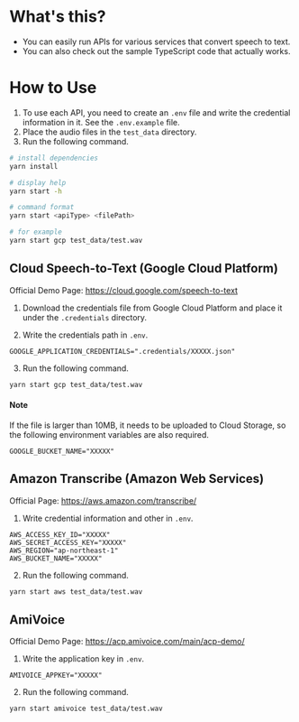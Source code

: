 # What's this?

- You can easily run APIs for various services that convert speech to text.
- You can also check out the sample TypeScript code that actually works.

# How to Use

1. To use each API, you need to create an `.env` file and write the credential information in it. See the `.env.example` file.
2. Place the audio files in the `test_data` directory.
3. Run the following command.

```bash
# install dependencies
yarn install

# display help
yarn start -h

# command format
yarn start <apiType> <filePath>

# for example
yarn start gcp test_data/test.wav
```

## Cloud Speech-to-Text (Google Cloud Platform)

Official Demo Page: https://cloud.google.com/speech-to-text

1. Download the credentials file from Google Cloud Platform and place it under the `.credentials` directory.

2. Write the credentials path in `.env`.

```.env
GOOGLE_APPLICATION_CREDENTIALS=".credentials/XXXXX.json"
```

3. Run the following command.

```bash
yarn start gcp test_data/test.wav
```

#### Note

If the file is larger than 10MB, it needs to be uploaded to Cloud Storage, so the following environment variables are also required.

```.env
GOOGLE_BUCKET_NAME="XXXXX"
```

## Amazon Transcribe (Amazon Web Services)

Official Page: https://aws.amazon.com/transcribe/

1. Write credential information and other in `.env`.

```.env
AWS_ACCESS_KEY_ID="XXXXX"
AWS_SECRET_ACCESS_KEY="XXXXX"
AWS_REGION="ap-northeast-1"
AWS_BUCKET_NAME="XXXXX"
```

2. Run the following command.

```bash
yarn start aws test_data/test.wav
```

## AmiVoice

Official Demo Page: https://acp.amivoice.com/main/acp-demo/

1. Write the application key in `.env`.

```.env
AMIVOICE_APPKEY="XXXXX"
```

2. Run the following command.

```bash
yarn start amivoice test_data/test.wav
```
